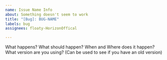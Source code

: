 ```yaml
---
name: Issue Name Info
about: Something doesn't seem to work
title: "[Bug]: BUG-NAME"
labels: bug
assignees: floaty-HorizonOffical

---
```


What happens?
What should happen?
When and Where does it happen?
What version are you using? (Can be used to see if you have an old version)

